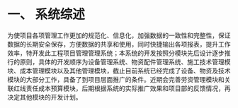 # 一、 系统综述
为使项目各项管理工作更加的规范化、信息化，加强数据的一致性和完整性，保证数据的长期安全保存，方便数据的共享和使用，同时快捷输出各项报表，提升工作效率，特开发此工程项目管理管理系统；本系统的开发按照分模块先后设计逐步推行的原则，具体的开发顺序为设备管理系统、物资配件管理系统、施工技术管理模块、成本管理模块以及其他管理模块，截止目前系统已经完成了设备、物资及技术模块的大部分工作，具备了到项目层面推广的条件。近期会完善劳资管理模块和关联红线责任成本预算模块，后期根据系统的实际推广效果和项目部的反馈情况，再决定其他模块的开发计划。

